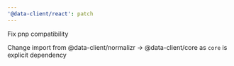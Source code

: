 ```yaml
---
'@data-client/react': patch
---
```


Fix pnp compatibility

Change import from @data-client/normalizr -> @data-client/core
as `core` is explicit dependency